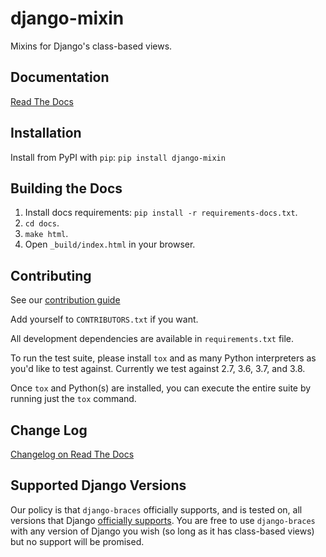 # django-mixin

Mixins for Django's class-based views.

## Documentation
[Read The Docs](https://django-mixin.readthedocs.io/en/latest/index.html)

## Installation
Install from PyPI with `pip`:
`pip install django-mixin`

## Building the Docs
1. Install docs requirements: `pip install -r requirements-docs.txt`.
2. `cd docs`.
3. `make html`.
4. Open `_build/index.html` in your browser.

## Contributing

See our [contribution guide](https://django-mixin.readthedocs.io/en/latest/contributing.html)

Add yourself to `CONTRIBUTORS.txt` if you want.

All development dependencies are available in `requirements.txt` file.

To run the test suite, please install `tox` and as many Python interpreters as you'd
like to test against. Currently we test against 2.7, 3.6, 3.7, and 3.8. 

Once `tox` and Python(s) are installed, you can execute the entire suite by running
just the `tox` command.


## Change Log

[Changelog on Read The Docs](https://django-mixin.readthedocs.io/en/latest/changelog.html)

## Supported Django Versions

Our policy is that `django-braces` officially supports, and is tested on, all versions
that Django [officially supports](https://www.djangoproject.com/download/#supported-versions).
You are free to use `django-braces` with any version of Django you wish (so long as it has
class-based views) but no support will be promised.
